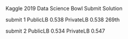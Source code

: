 Kaggle 2019 Data Science Bowl Submit Solution

submit 1 PublicLB 0.538 PrivateLB 0.538 269th

submit 2 PublicLB 0.534 PrivateLB 0.547


